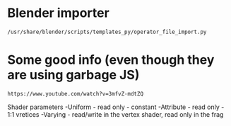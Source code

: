 

# Blender importer
    /usr/share/blender/scripts/templates_py/operator_file_import.py

# Some good info (even though they are using garbage JS)
    https://www.youtube.com/watch?v=3mfvZ-mdtZQ

Shader parameters
-Uniform   - read only - constant
-Attribute - read only - 1:1 vretices
-Varying   - read/write in the vertex shader, read only in the frag
